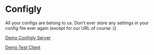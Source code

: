 Configly
========

All your configs are belong to us. Don't ever store any settings in your config file ever again (except for our URL of course :))

<a href="http://configly.apphb.com/">Demo Configly Server</a>

<a href="http://configly.apphb.com/Content/TestClient.zip">Demo Test Client</a>
